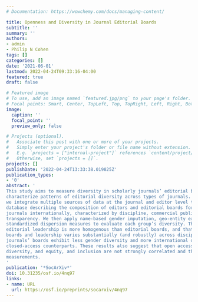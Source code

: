 ```yaml
---
# Documentation: https://wowchemy.com/docs/managing-content/

title: Openness and Diversity in Journal Editorial Boards
subtitle: ''
summary: ''
authors:
- admin
- Philip N Cohen
tags: []
categories: []
date: '2021-06-01'
lastmod: 2022-04-24T09:33:16-04:00
featured: true
draft: false

# Featured image
# To use, add an image named `featured.jpg/png` to your page's folder.
# Focal points: Smart, Center, TopLeft, Top, TopRight, Left, Right, BottomLeft, Bottom, BottomRight.
image:
  caption: ''
  focal_point: ''
  preview_only: false

# Projects (optional).
#   Associate this post with one or more of your projects.
#   Simply enter your project's folder or file name without extension.
#   E.g. `projects = ["internal-project"]` references `content/project/deep-learning/index.md`.
#   Otherwise, set `projects = []`.
projects: []
publishDate: '2022-04-24T13:33:38.019825Z'
publication_types:
- '0'
abstract: '
This study aims to measure diversity in scholarly journals’ editorial board structure and
characterize patterns of editorial diversity across types of journals. To accomplish these aims,
we integrate multiple sources of data at the journal and editor level to assemble a novel
database describing the composition of editors and editorial boards for more than six thousand
journals internationally, characterized by discipline, commercial publishing model, and research
transparency. We then apply name-based gender imputation, geo-entity extraction analysis, and
standardized dispersion measures to evaluate each group’s diversity. This analysis reveals that
editorial leadership is more homogenous than editorial boards, and that diversity across both
boards and leadership varies substantially (and robustly) across disciplines. Open-access
journals’ boards exhibit less gender diversity and more international diversity than their
closed-access counterparts. These results also suggest that open access, open science, and
diversity, and equity, and inclusion are not strongly correlated and thus require separate
measurements.
'
publication: '*SocArXiv*'
doi: 10.31235/osf.io/4nq97
links:
- name: URL
  url: https://osf.io/preprints/socarxiv/4nq97
---
```

